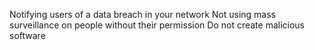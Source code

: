 Notifying users of a data breach in your network
Not using mass surveillance on people without their permission
Do not create malicious software
